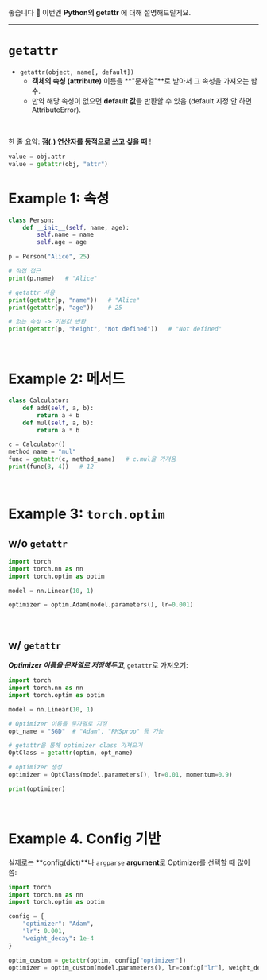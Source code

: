 좋습니다 🙌 이번엔 **Python의 getattr** 에 대해 설명해드릴게요.



------

# `getattr`

- `getattr(object, name[, default])`
  - **객체의 속성 (attribute)** 이름을 **"문자열"**로 받아서 그 속성을 가져오는 함수.
  - 만약 해당 속성이 없으면 **default 값**을 반환할 수 있음 (default 지정 안 하면 AttributeError).

<br>

한 줄 요약: **점(.) 연산자를 동적으로 쓰고 싶을 때** !

```python
value = obj.attr     
value = getattr(obj, "attr")
```



# Example 1: 속성

```python
class Person:
    def __init__(self, name, age):
        self.name = name
        self.age = age

p = Person("Alice", 25)

# 직접 접근
print(p.name)   # "Alice"

# getattr 사용
print(getattr(p, "name"))   # "Alice"
print(getattr(p, "age"))    # 25

# 없는 속성 -> 기본값 반환
print(getattr(p, "height", "Not defined"))   # "Not defined"
```

<br>

# Example 2: 메서드

```python
class Calculator:
    def add(self, a, b):
        return a + b
    def mul(self, a, b):
        return a * b

c = Calculator()
method_name = "mul"
func = getattr(c, method_name)   # c.mul을 가져옴
print(func(3, 4))   # 12
```

<br>

# Example 3: `torch.optim`

## w/o `getattr`

```python
import torch
import torch.nn as nn
import torch.optim as optim

model = nn.Linear(10, 1)

optimizer = optim.Adam(model.parameters(), lr=0.001)
```

<br>

## w/ `getattr`

***Optimizer 이름을 문자열로 저장해두고***, `getattr`로 가져오기:

```python
import torch
import torch.nn as nn
import torch.optim as optim

model = nn.Linear(10, 1)

# Optimizer 이름을 문자열로 지정
opt_name = "SGD"  # "Adam", "RMSprop" 등 가능

# getattr을 통해 optimizer class 가져오기
OptClass = getattr(optim, opt_name)

# optimizer 생성
optimizer = OptClass(model.parameters(), lr=0.01, momentum=0.9)

print(optimizer)
```

<br>

# Example 4. Config 기반

실제로는 **config(dict)**나 `argparse` **argument**로 Optimizer를 선택할 때 많이 씀:

```python
import torch
import torch.nn as nn
import torch.optim as optim

config = {
    "optimizer": "Adam",
    "lr": 0.001,
    "weight_decay": 1e-4
}

optim_custom = getattr(optim, config["optimizer"])
optimizer = optim_custom(model.parameters(), lr=config["lr"], weight_decay=config["weight_decay"])
```